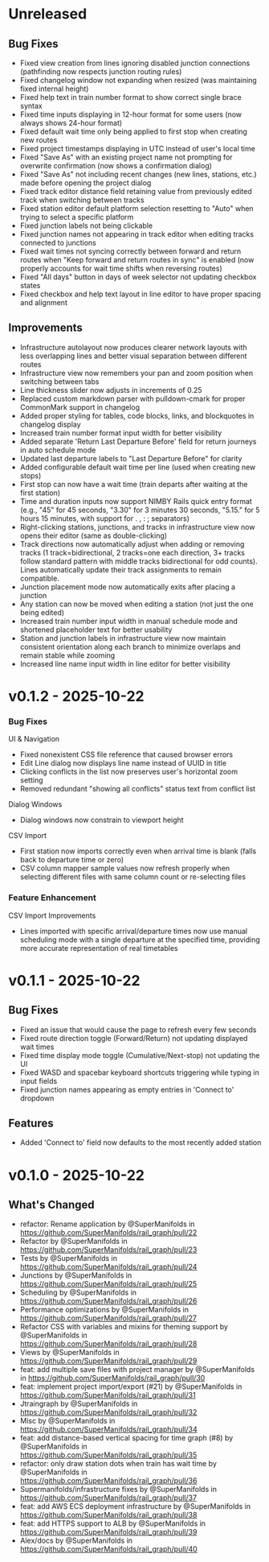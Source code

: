# Unreleased

## Bug Fixes
- Fixed view creation from lines ignoring disabled junction connections (pathfinding now respects junction routing rules)
- Fixed changelog window not expanding when resized (was maintaining fixed internal height)
- Fixed help text in train number format to show correct single brace syntax
- Fixed time inputs displaying in 12-hour format for some users (now always shows 24-hour format)
- Fixed default wait time only being applied to first stop when creating new routes
- Fixed project timestamps displaying in UTC instead of user's local time
- Fixed "Save As" with an existing project name not prompting for overwrite confirmation (now shows a confirmation dialog)
- Fixed "Save As" not including recent changes (new lines, stations, etc.) made before opening the project dialog
- Fixed track editor distance field retaining value from previously edited track when switching between tracks
- Fixed station editor default platform selection resetting to "Auto" when trying to select a specific platform
- Fixed junction labels not being clickable
- Fixed junction names not appearing in track editor when editing tracks connected to junctions
- Fixed wait times not syncing correctly between forward and return routes when "Keep forward and return routes in sync" is enabled (now properly accounts for wait time shifts when reversing routes)
- Fixed "All days" button in days of week selector not updating checkbox states
- Fixed checkbox and help text layout in line editor to have proper spacing and alignment

## Improvements
- Infrastructure autolayout now produces clearer network layouts with less overlapping lines and better visual separation between different routes
- Infrastructure view now remembers your pan and zoom position when switching between tabs
- Line thickness slider now adjusts in increments of 0.25
- Replaced custom markdown parser with pulldown-cmark for proper CommonMark support in changelog
- Added proper styling for tables, code blocks, links, and blockquotes in changelog display
- Increased train number format input width for better visibility
- Added separate 'Return Last Departure Before' field for return journeys in auto schedule mode
- Updated last departure labels to "Last Departure Before" for clarity
- Added configurable default wait time per line (used when creating new stops)
- First stop can now have a wait time (train departs after waiting at the first station)
- Time and duration inputs now support NIMBY Rails quick entry format (e.g., "45" for 45 seconds, "3.30" for 3 minutes 30 seconds, "5.15." for 5 hours 15 minutes, with support for . , : ; separators)
- Right-clicking stations, junctions, and tracks in infrastructure view now opens their editor (same as double-clicking)
- Track directions now automatically adjust when adding or removing tracks (1 track=bidirectional, 2 tracks=one each direction, 3+ tracks follow standard pattern with middle tracks bidirectional for odd counts). Lines automatically update their track assignments to remain compatible.
- Junction placement mode now automatically exits after placing a junction
- Any station can now be moved when editing a station (not just the one being edited)
- Increased train number input width in manual schedule mode and shortened placeholder text for better usability
- Station and junction labels in infrastructure view now maintain consistent orientation along each branch to minimize overlaps and remain stable while zooming
- Increased line name input width in line editor for better visibility

# v0.1.2 - 2025-10-22

### Bug Fixes

UI & Navigation
- Fixed nonexistent CSS file reference that caused browser errors
- Edit Line dialog now displays line name instead of UUID in title
- Clicking conflicts in the list now preserves user's horizontal zoom setting
- Removed redundant "showing all conflicts" status text from conflict list

Dialog Windows
- Dialog windows now constrain to viewport height

CSV Import
- First station now imports correctly even when arrival time is blank (falls back to departure time or zero)
- CSV column mapper sample values now refresh properly when selecting different files with same column count or re-selecting files

### Feature Enhancement

CSV Import Improvements
- Lines imported with specific arrival/departure times now use manual scheduling mode with a single departure at the specified time, providing more accurate representation of real timetables

# v0.1.1 - 2025-10-22

## Bug Fixes
- Fixed an issue that would cause the page to refresh every few seconds
- Fixed route direction toggle (Forward/Return) not updating displayed wait times
- Fixed time display mode toggle (Cumulative/Next-stop) not updating the UI
- Fixed WASD and spacebar keyboard shortcuts triggering while typing in input fields
- Fixed junction names appearing as empty entries in 'Connect to' dropdown

## Features
- Added 'Connect to' field now defaults to the most recently added station

# v0.1.0 - 2025-10-22

## What's Changed
* refactor: Rename application by @SuperManifolds in https://github.com/SuperManifolds/rail_graph/pull/22
* Refactor by @SuperManifolds in https://github.com/SuperManifolds/rail_graph/pull/23
* Tests by @SuperManifolds in https://github.com/SuperManifolds/rail_graph/pull/24
* Junctions by @SuperManifolds in https://github.com/SuperManifolds/rail_graph/pull/25
* Scheduling by @SuperManifolds in https://github.com/SuperManifolds/rail_graph/pull/26
* Performance optimizations by @SuperManifolds in https://github.com/SuperManifolds/rail_graph/pull/27
* Refactor CSS with variables and mixins for theming support by @SuperManifolds in https://github.com/SuperManifolds/rail_graph/pull/28
* Views by @SuperManifolds in https://github.com/SuperManifolds/rail_graph/pull/29
* feat: add multiple save files with project manager by @SuperManifolds in https://github.com/SuperManifolds/rail_graph/pull/30
* feat: implement project import/export (#21) by @SuperManifolds in https://github.com/SuperManifolds/rail_graph/pull/31
* Jtraingraph by @SuperManifolds in https://github.com/SuperManifolds/rail_graph/pull/32
* Misc by @SuperManifolds in https://github.com/SuperManifolds/rail_graph/pull/34
* feat: add distance-based vertical spacing for time graph (#8) by @SuperManifolds in https://github.com/SuperManifolds/rail_graph/pull/35
* refactor: only draw station dots when train has wait time by @SuperManifolds in https://github.com/SuperManifolds/rail_graph/pull/36
* Supermanifolds/infrastructure fixes by @SuperManifolds in https://github.com/SuperManifolds/rail_graph/pull/37
* feat: add AWS ECS deployment infrastructure by @SuperManifolds in https://github.com/SuperManifolds/rail_graph/pull/38
* feat: add HTTPS support to ALB by @SuperManifolds in https://github.com/SuperManifolds/rail_graph/pull/39
* Alex/docs by @SuperManifolds in https://github.com/SuperManifolds/rail_graph/pull/40
